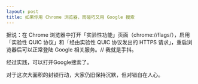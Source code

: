 ```yaml
---
layout: post
title: 如果你用 Chrome 浏览器，而碰巧又用 Google 搜索
---
```

据说：在 Chrome 浏览器中打开「实验性功能」页面（chrome://flags/），启用「实验性 QUIC 协议」和「经由实验性 QUIC 协议发出的 HTTPS 请求」，重启浏览器后可以正常登陆 Google 相关服务。// 我就是手抖。

经过实践，可以打开Google搜索了。

对于这次大面积的封锁行动，大家仍旧保持沉默，但对错自在人心。
